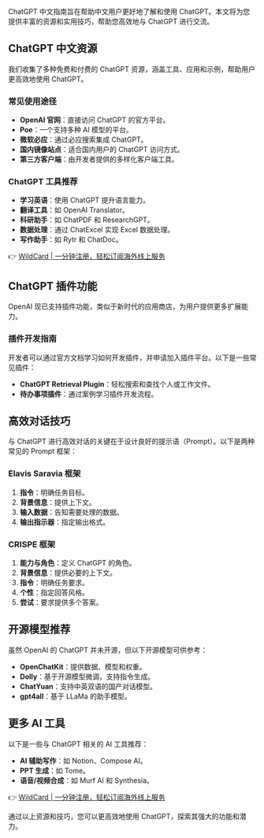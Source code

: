 ChatGPT 中文指南旨在帮助中文用户更好地了解和使用 ChatGPT。本文将为您提供丰富的资源和实用技巧，帮助您高效地与 ChatGPT 进行交流。

## ChatGPT 中文资源

我们收集了多种免费和付费的 ChatGPT 资源，涵盖工具、应用和示例，帮助用户更高效地使用 ChatGPT。

### 常见使用途径
- **OpenAI 官网**：直接访问 ChatGPT 的官方平台。
- **Poe**：一个支持多种 AI 模型的平台。
- **微软必应**：通过必应搜索集成 ChatGPT。
- **国内镜像站点**：适合国内用户的 ChatGPT 访问方式。
- **第三方客户端**：由开发者提供的多样化客户端工具。

### ChatGPT 工具推荐
- **学习英语**：使用 ChatGPT 提升语言能力。
- **翻译工具**：如 OpenAI Translator。
- **科研助手**：如 ChatPDF 和 ResearchGPT。
- **数据处理**：通过 ChatExcel 实现 Excel 数据处理。
- **写作助手**：如 Rytr 和 ChatDoc。

👉 [WildCard | 一分钟注册，轻松订阅海外线上服务](https://bit.ly/bewildcard)

## ChatGPT 插件功能

OpenAI 现已支持插件功能，类似于新时代的应用商店，为用户提供更多扩展能力。

### 插件开发指南
开发者可以通过官方文档学习如何开发插件，并申请加入插件平台。以下是一些常见插件：
- **ChatGPT Retrieval Plugin**：轻松搜索和查找个人或工作文件。
- **待办事项插件**：通过案例学习插件开发流程。

## 高效对话技巧

与 ChatGPT 进行高效对话的关键在于设计良好的提示语（Prompt）。以下是两种常见的 Prompt 框架：

### Elavis Saravia 框架
1. **指令**：明确任务目标。
2. **背景信息**：提供上下文。
3. **输入数据**：告知需要处理的数据。
4. **输出指示器**：指定输出格式。

### CRISPE 框架
1. **能力与角色**：定义 ChatGPT 的角色。
2. **背景信息**：提供必要的上下文。
3. **指令**：明确任务要求。
4. **个性**：指定回答风格。
5. **尝试**：要求提供多个答案。

## 开源模型推荐

虽然 OpenAI 的 ChatGPT 并未开源，但以下开源模型可供参考：
- **OpenChatKit**：提供数据、模型和权重。
- **Dolly**：基于开源模型微调，支持指令生成。
- **ChatYuan**：支持中英双语的国产对话模型。
- **gpt4all**：基于 LLaMa 的助手模型。

## 更多 AI 工具

以下是一些与 ChatGPT 相关的 AI 工具推荐：
- **AI 辅助写作**：如 Notion、Compose AI。
- **PPT 生成**：如 Tome。
- **语音/视频合成**：如 Murf AI 和 Synthesia。

👉 [WildCard | 一分钟注册，轻松订阅海外线上服务](https://bit.ly/bewildcard)

通过以上资源和技巧，您可以更高效地使用 ChatGPT，探索其强大的功能和潜力。